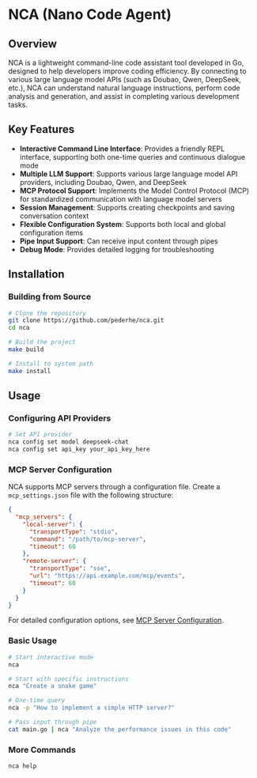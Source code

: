 # NCA (Nano Code Agent)

## Overview

NCA is a lightweight command-line code assistant tool developed in Go, designed to help developers improve coding efficiency. By connecting to various large language model APIs (such as Doubao, Qwen, DeepSeek, etc.), NCA can understand natural language instructions, perform code analysis and generation, and assist in completing various development tasks.

## Key Features

- **Interactive Command Line Interface**: Provides a friendly REPL interface, supporting both one-time queries and continuous dialogue mode
- **Multiple LLM Support**: Supports various large language model API providers, including Doubao, Qwen, and DeepSeek
- **MCP Protocol Support**: Implements the Model Control Protocol (MCP) for standardized communication with language model servers
- **Session Management**: Supports creating checkpoints and saving conversation context
- **Flexible Configuration System**: Supports both local and global configuration items
- **Pipe Input Support**: Can receive input content through pipes
- **Debug Mode**: Provides detailed logging for troubleshooting

## Installation

### Building from Source

```bash
# Clone the repository
git clone https://github.com/pederhe/nca.git
cd nca

# Build the project
make build

# Install to system path
make install
```

## Usage

### Configuring API Providers

```bash
# Set API provider
nca config set model deepseek-chat
nca config set api_key your_api_key_here
```

### MCP Server Configuration

NCA supports MCP servers through a configuration file. Create a `mcp_settings.json` file with the following structure:

```json
{
  "mcp_servers": {
    "local-server": {
      "transportType": "stdio",
      "command": "/path/to/mcp-server",
      "timeout": 60
    },
    "remote-server": {
      "transportType": "sse",
      "url": "https://api.example.com/mcp/events",
      "timeout": 60
    }
  }
}
```

For detailed configuration options, see [MCP Server Configuration](core/mcp/hub/README.md).

### Basic Usage

```bash
# Start interactive mode
nca

# Start with specific instructions
nca "Create a snake game"

# One-time query
nca -p "How to implement a simple HTTP server?"

# Pass input through pipe
cat main.go | nca "Analyze the performance issues in this code"
```

### More Commands

```bash
nca help
```
